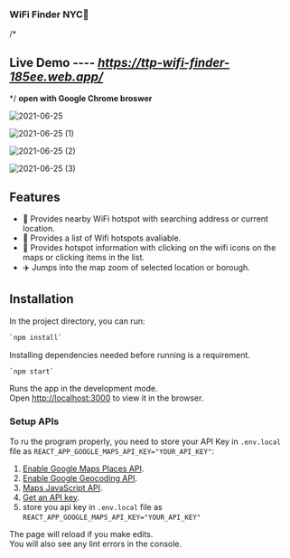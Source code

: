 ### WiFi Finder NYC🗽
/*
## Live Demo ---- *https://ttp-wifi-finder-185ee.web.app/*
*/
**open with Google Chrome broswer**

![2021-06-25](https://user-images.githubusercontent.com/49767917/123496832-1c663c80-d5f8-11eb-8dcf-e5e78b426b62.png)

![2021-06-25 (1)](https://user-images.githubusercontent.com/49767917/123496844-2720d180-d5f8-11eb-9b30-57f0460996bf.png)

![2021-06-25 (2)](https://user-images.githubusercontent.com/49767917/123496847-2ab45880-d5f8-11eb-8960-5562fb0b35e9.png)

![2021-06-25 (3)](https://user-images.githubusercontent.com/49767917/123496852-2c7e1c00-d5f8-11eb-96e7-2865ce76a9eb.png)


## Features

- 👣 Provides nearby WiFi hotspot with searching address or current location.
- 🎣 Provides a list of Wifi hotspots avaliable.
- 👀 Provides hotspot information with clicking on the wifi icons on the maps or clicking items in the list.
- ✈️ Jumps into the map zoom of selected location or borough.


## Installation

In the project directory, you can run:

```sh
`npm install`
```

Installing dependencies needed before running is a requirement.

```sh
`npm start`
```

Runs the app in the development mode.<br />
Open [http://localhost:3000](http://localhost:3000) to view it in the browser.

### Setup APIs

To ru the program properly, you need to store your API Key in `.env.local` file as `REACT_APP_GOOGLE_MAPS_API_KEY="YOUR_API_KEY"`:

1. [Enable Google Maps Places API](https://developers.google.com/places/web-service/intro).
2. [Enable Google Geocoding API](https://developers.google.com/maps/documentation/javascript/places#enable_apis).
3. [Maps JavaScript API](https://developers.google.com/maps/documentation/javascript/tutorial).
4. [Get an API key](https://developers.google.com/maps/documentation/geocoding/start).
5. store you api key in `.env.local` file as `REACT_APP_GOOGLE_MAPS_API_KEY="YOUR_API_KEY"`

The page will reload if you make edits.<br />
You will also see any lint errors in the console.

